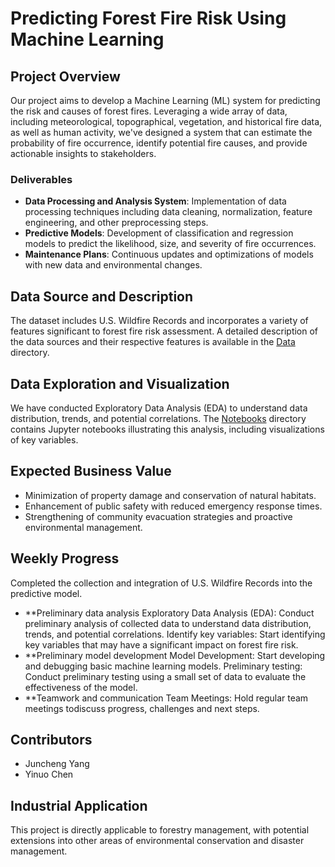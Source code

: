 # Predicting Forest Fire Risk Using Machine Learning

## Project Overview

Our project aims to develop a Machine Learning (ML) system for predicting the risk and causes of forest fires. Leveraging a wide array of data, including meteorological, topographical, vegetation, and historical fire data, as well as human activity, we've designed a system that can estimate the probability of fire occurrence, identify potential fire causes, and provide actionable insights to stakeholders.

### Deliverables

- **Data Processing and Analysis System**: Implementation of data processing techniques including data cleaning, normalization, feature engineering, and other preprocessing steps.
- **Predictive Models**: Development of classification and regression models to predict the likelihood, size, and severity of fire occurrences.
- **Maintenance Plans**: Continuous updates and optimizations of models with new data and environmental changes.

## Data Source and Description

The dataset includes U.S. Wildfire Records and incorporates a variety of features significant to forest fire risk assessment. A detailed description of the data sources and their respective features is available in the [Data](/forestfires.csv) directory.

## Data Exploration and Visualization

We have conducted Exploratory Data Analysis (EDA) to understand data distribution, trends, and potential correlations. The [Notebooks](/forest-fire.ipynb) directory contains Jupyter notebooks illustrating this analysis, including visualizations of key variables.


## Expected Business Value

- Minimization of property damage and conservation of natural habitats.
- Enhancement of public safety with reduced emergency response times.
- Strengthening of community evacuation strategies and proactive environmental management.

## Weekly Progress

Completed the collection and integration of U.S. Wildfire Records into the predictive model.
- **Preliminary data analysis Exploratory Data Analysis (EDA): Conduct preliminary analysis of collected data to understand data distribution, trends, and potential correlations. Identify key variables: Start identifying key variables that may have a significant impact on forest fire risk.
- **Preliminary model development Model Development: Start developing and debugging basic machine learning models. Preliminary testing: Conduct preliminary testing using a small set of data to evaluate the effectiveness of the model.
- **Teamwork and communication Team Meetings: Hold regular team meetings todiscuss progress, challenges and next steps.

## Contributors

- Juncheng Yang
- Yinuo Chen

## Industrial Application

This project is directly applicable to forestry management, with potential extensions into other areas of environmental conservation and disaster management.





